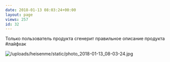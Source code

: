 ```yaml
---
date: 2018-01-13 08:03:24+00:00
layout: page
views: 257
id: 32
---
```


Только пользователь продукта сгенерит правильное описание продукта #лайфхак



![/uploads/heisenme/static/photo_2018-01-13_08-03-24.jpg](/uploads/heisenme/static/photo_2018-01-13_08-03-24.jpg)
